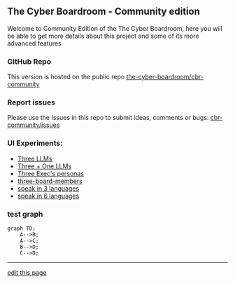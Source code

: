 ## The Cyber Boardroom - Community edition

Welcome to Community Edition of the The Cyber Boardroom, here you will be able to get more details about this project and some of its more advanced features

### GitHub Repo

This version is hosted on the public repo [the-cyber-boardroom/cbr-community](https://github.com/the-cyber-boardroom/cbr-community/)

### Report issues

Please use the Issues in this repo to submit ideas, comments or bugs: [cbr-community/issues](https://github.com/the-cyber-boardroom/cbr-community/issues)
### UI Experiments:

- [Three LLMs](/web/chat/three-llms)
- [Three + One LLMs](/web/chat/three-plus-one-llms)
- [Three Exec's personas](/web/chat/three-execs-personas)
- [three-board-members](/web/chat/three-board-members)
- [speak in 3 languages](/web/chat/three-system-prompts)
- [speak in 6 languages](/web/chat/six-languages)

### test graph
```mermaid
graph TD;
    A-->B;
    A-->C;
    B-->D;
    C-->D;
```

------
[edit this page](https://github.com/the-cyber-boardroom/cbr-community/edit/dev/cbr_community/custom/cbr_static/content/en/web-pages/community/index.md)
